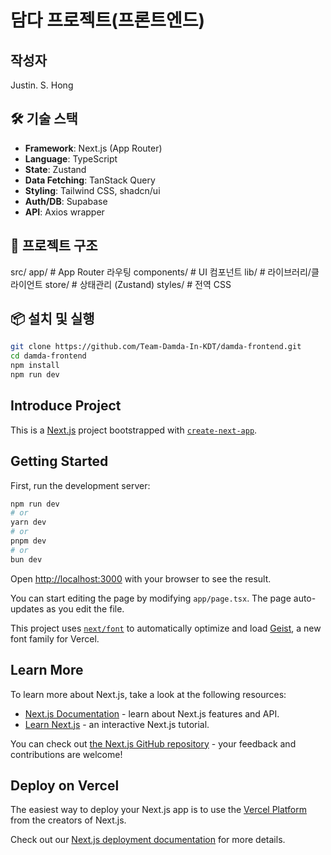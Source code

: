 # 담다 프로젝트(프론트엔드)

## 작성자
Justin. S. Hong

## 🛠️ 기술 스택

- **Framework**: Next.js (App Router)
- **Language**: TypeScript
- **State**: Zustand
- **Data Fetching**: TanStack Query
- **Styling**: Tailwind CSS, shadcn/ui
- **Auth/DB**: Supabase
- **API**: Axios wrapper

## 📁 프로젝트 구조
src/
app/ # App Router 라우팅
components/ # UI 컴포넌트
lib/ # 라이브러리/클라이언트
store/ # 상태관리 (Zustand)
styles/ # 전역 CSS

## 📦 설치 및 실행

```bash
git clone https://github.com/Team-Damda-In-KDT/damda-frontend.git
cd damda-frontend
npm install
npm run dev
```

## Introduce Project
This is a [Next.js](https://nextjs.org) project bootstrapped with [`create-next-app`](https://nextjs.org/docs/app/api-reference/cli/create-next-app).

## Getting Started

First, run the development server:

```bash
npm run dev
# or
yarn dev
# or
pnpm dev
# or
bun dev
```

Open [http://localhost:3000](http://localhost:3000) with your browser to see the result.

You can start editing the page by modifying `app/page.tsx`. The page auto-updates as you edit the file.

This project uses [`next/font`](https://nextjs.org/docs/app/building-your-application/optimizing/fonts) to automatically optimize and load [Geist](https://vercel.com/font), a new font family for Vercel.

## Learn More

To learn more about Next.js, take a look at the following resources:

- [Next.js Documentation](https://nextjs.org/docs) - learn about Next.js features and API.
- [Learn Next.js](https://nextjs.org/learn) - an interactive Next.js tutorial.

You can check out [the Next.js GitHub repository](https://github.com/vercel/next.js) - your feedback and contributions are welcome!

## Deploy on Vercel

The easiest way to deploy your Next.js app is to use the [Vercel Platform](https://vercel.com/new?utm_medium=default-template&filter=next.js&utm_source=create-next-app&utm_campaign=create-next-app-readme) from the creators of Next.js.

Check out our [Next.js deployment documentation](https://nextjs.org/docs/app/building-your-application/deploying) for more details.
